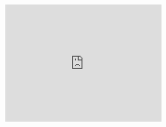 <embed src="https://github.com/lior7daniel/CS-ArielUniversity-SummariesAndAssigments/blob/main/Algorithms/%D7%A1%D7%99%D7%9B%D7%95%D7%9D%20-%20%D7%9C%D7%99%D7%90%D7%95%D7%A8%20%D7%93%D7%A0%D7%99%D7%90%D7%9C.pdf" width="500" height="375" 
 type="application/pdf">
